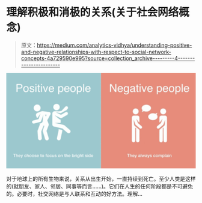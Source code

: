 # 理解积极和消极的关系(关于社会网络概念)

> 原文：<https://medium.com/analytics-vidhya/understanding-positive-and-negative-relationships-with-respect-to-social-network-concepts-4a729590e995?source=collection_archive---------4----------------------->

![](img/6507b7f341163305c41071a7cfa7242e.png)

对于地球上的所有生物来说，关系从出生开始，一直持续到死亡。至少人类是这样的(就朋友、家人、邻居、同事等而言……)。它们在人生的任何阶段都是不可避免的。必要时，社交网络是与人联系和互动的好方法。理解…